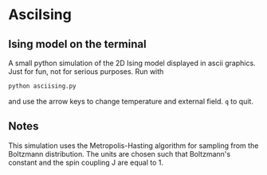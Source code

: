 # AsciIsing

## Ising model on the terminal

A small python simulation of the 2D Ising model displayed in ascii graphics. Just for fun, not for serious purposes. Run with

```bash
python asciising.py
```

and use the arrow keys to change temperature and external field. `q` to quit.

## Notes

This simulation uses the Metropolis-Hasting algorithm for sampling from the Boltzmann distribution. The units are chosen such that Boltzmann's constant and the spin coupling J are equal to 1.
